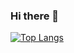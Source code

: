 ### Hi there 👋
[![Top Langs](https://github-readme-stats.vercel.app/api/top-langs/?username=czephyr)](https://github.com/czephyr/github-readme-stats)
<!--
**czephyr/czephyr** is a ✨ _special_ ✨ repository because its `README.md` (this file) appears on your GitHub profile.

Here are some ideas to get you started:

- 🔭 I’m currently working on ...
- 🌱 I’m currently learning ...
- 👯 I’m looking to collaborate on ...
- 🤔 I’m looking for help with ...
- 💬 Ask me about ...
- 📫 How to reach me: ...
- 😄 Pronouns: ...
- ⚡ Fun fact: ...
-->
